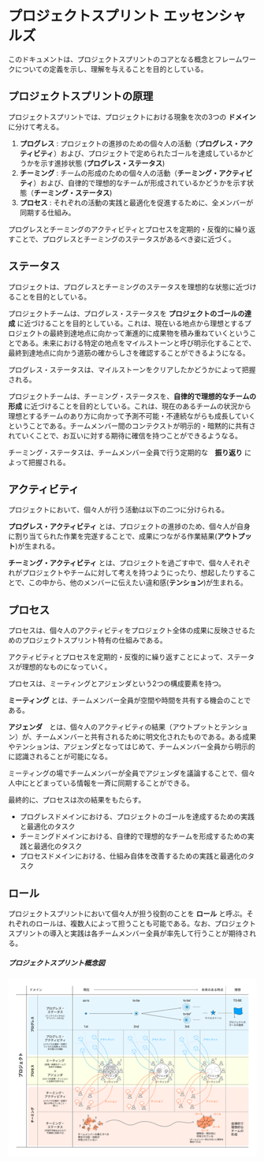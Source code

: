 # プロジェクトスプリント エッセンシャルズ

このドキュメントは、プロジェクトスプリントのコアとなる概念とフレームワークについての定義を示し、理解を与えることを目的としている。

## プロジェクトスプリントの原理




プロジェクトスプリントでは、プロジェクトにおける現象を次の3つの **ドメイン** に分けて考える。

1. **プログレス** : プロジェクトの進捗のための個々人の活動（**プログレス・アクティビティ**）および、プロジェクトで定められたゴールを達成しているかどうかを示す進捗状態 (**プログレス・ステータス**)
2. **チーミング** : チームの形成のための個々人の活動（**チーミング・アクティビティ**）および、自律的で理想的なチームが形成されているかどうかを示す状態（**チーミング・ステータス**)
3. **プロセス** : それぞれの活動の実践と最適化を促進するために、全メンバーが同期する仕組み。

プログレスとチーミングのアクティビティとプロセスを定期的・反復的に繰り返すことで、プログレスとチーミングのステータスがあるべき姿に近づく。

## ステータス
プロジェクトは、プログレスとチーミングのステータスを理想的な状態に近づけることを目的としている。

プロジェクトチームは、プログレス・ステータスを **プロジェクトのゴールの達成** に近づけることを目的としている。これは、現在いる地点から理想とするプロジェクトの最終到達地点に向かって漸進的に成果物を積み重ねていくということである。未来における特定の地点をマイルストーンと呼び明示化することで、最終到達地点に向かう道筋の確からしさを確認することができるようになる。

プログレス・ステータスは、マイルストーンをクリアしたかどうかによって把握される。

プロジェクトチームは、チーミング・ステータスを、**自律的で理想的なチームの形成** に近づけることを目的としている。これは、現在のあるチームの状況から理想とするチームのあり方に向かって予測不可能・不連続ながらも成長していくということである。チームメンバー間のコンテクストが明示的・暗黙的に共有されていくことで、お互いに対する期待に確信を持つことができるようなる。

チーミング・ステータスは、チームメンバー全員で行う定期的な　**振り返り** によって把握される。

## アクティビティ
プロジェクトにおいて、個々人が行う活動は以下の二つに分けられる。

**プログレス・アクティビティ** とは、プロジェクトの進捗のため、個々人が自身に割り当てられた作業を完遂することで、成果につながる作業結果(**アウトプット**)が生まれる。

**チーミング・アクティビティ** とは、プロジェクトを過ごす中で、個々人それぞれがプロジェクトやチームに対して考えを持つようにったり、想起したりすることで、この中から、他のメンバーに伝えたい違和感(**テンション**)が生まれる。

## プロセス

プロセスは、個々人のアクティビティをプロジェクト全体の成果に反映させるためのプロジェクトスプリント特有の仕組みである。

アクティビティとプロセスを定期的・反復的に繰り返すことによって、ステータスが理想的なものになっていく。

プロセスは、ミーティングとアジェンダという2つの構成要素を持つ。

**ミーティング** とは、チームメンバー全員が空間や時間を共有する機会のことである。

**アジェンダ**　とは、個々人のアクティビティの結果（アウトプットとテンション）が、チームメンバーと共有されるために明文化されたものである。ある成果やテンションは、アジェンダとなってはじめて、チームメンバー全員から明示的に認識されることが可能になる。

ミーティングの場でチームメンバーが全員でアジェンダを議論することで、個々人中にとどまっている情報を一斉に同期することができる。

最終的に、プロセスは次の結果をもたらす。

  * プログレスドメインにおける、プロジェクトのゴールを達成するための実践と最適化のタスク
  * チーミングドメインにおける、自律的で理想的なチームを形成するための実践と最適化のタスク
  * プロセスドメインにおける、仕組み自体を改善するための実践と最適化のタスク

## ロール
プロジェクトスプリントにおいて個々人が担う役割のことを **ロール** と呼ぶ。それぞれのロールは、複数人によって担うことも可能である。なお、プロジェクトスプリントの導入と実践は各チームメンバー全員が率先して行うことが期待される。

##### プロジェクトスプリント概念図
![プロジェクトスプリント概念図](../images/essentials.png)
